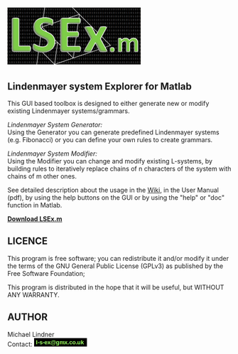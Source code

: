 # ![Alt text](LSExm.png?raw=true "Title")

##   Lindenmayer system Explorer for Matlab

This GUI based toolbox is designed to either generate new or modify existing Lindenmayer systems/grammars. 

*Lindenmayer System Generator:*    
Using the Generator you can generate predefined Lindenmayer systems (e.g. Fibonacci) or you can define your own rules to create grammars. 

*Lindenmayer System Modifier:*    
Using the Modifier you can change and modify existing L-systems, by 
building rules to iteratively replace chains of n characters of the 
system with chains of m other ones. 
    
See detailed description about the usage in the [Wiki](https://github.com/DrMichaelLindner/LSEx.m/wiki), 
in the User Manual (pdf), by using the help buttons on the GUI or by 
using the "help" or "doc" function in Matlab.

**[Download LSEx.m](https://github.com/DrMichaelLindner/LSEx.m)**


## LICENCE
This program is free software; you can redistribute it and/or modify
it under the terms of the GNU General Public License (GPLv3) as published
by the Free Software Foundation;


This program is distributed in the hope that it will be useful, but WITHOUT ANY WARRANTY.


## AUTHOR
Michael Lindner  
Contact: ![contact email](contact.png?raw=true "contact email")


